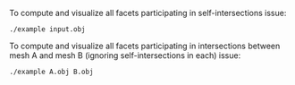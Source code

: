 To compute and visualize all facets participating in self-intersections issue:

    ./example input.obj

To compute and visualize all facets participating in intersections between mesh
A and mesh B (ignoring self-intersections in each) issue:

    ./example A.obj B.obj
